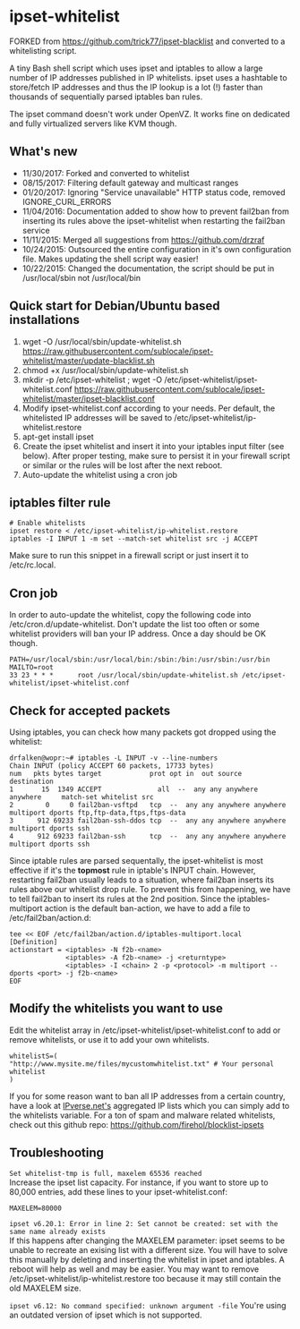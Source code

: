 ipset-whitelist
===============

FORKED from https://github.com/trick77/ipset-blacklist and converted to
a whitelisting script.

A tiny Bash shell script which uses ipset and iptables to allow a large number of IP addresses published in IP whitelists. ipset uses a hashtable to store/fetch IP addresses and thus the IP lookup is a lot (!) faster than thousands of sequentially parsed iptables ban rules.

The ipset command doesn't work under OpenVZ. It works fine on dedicated and fully virtualized servers like KVM though.

## What's new
- 11/30/2017: Forked and converted to whitelist
- 08/15/2017: Filtering default gateway and multicast ranges
- 01/20/2017: Ignoring "Service unavailable" HTTP status code, removed IGNORE_CURL_ERRORS 
- 11/04/2016: Documentation added to show how to prevent fail2ban from inserting its rules above the ipset-whitelist when restarting the fail2ban service
- 11/11/2015: Merged all suggestions from https://github.com/drzraf
- 10/24/2015: Outsourced the entire configuration in it's own configuration file. Makes updating the shell script way easier!
- 10/22/2015: Changed the documentation, the script should be put in /usr/local/sbin not /usr/local/bin

## Quick start for Debian/Ubuntu based installations
1. wget -O /usr/local/sbin/update-whitelist.sh https://raw.githubusercontent.com/sublocale/ipset-whitelist/master/update-blacklist.sh
2. chmod +x /usr/local/sbin/update-whitelist.sh
2. mkdir -p /etc/ipset-whitelist ; wget -O /etc/ipset-whitelist/ipset-whitelist.conf https://raw.githubusercontent.com/sublocale/ipset-whitelist/master/ipset-blacklist.conf
2. Modify ipset-whitelist.conf according to your needs. Per default, the whitelisted IP addresses will be saved to /etc/ipset-whitelist/ip-whitelist.restore
3. apt-get install ipset
4. Create the ipset whitelist and insert it into your iptables input filter (see below). After proper testing, make sure to persist it in your firewall script or similar or the rules will be lost after the next reboot.
5. Auto-update the whitelist using a cron job

## iptables filter rule
```
# Enable whitelists
ipset restore < /etc/ipset-whitelist/ip-whitelist.restore
iptables -I INPUT 1 -m set --match-set whitelist src -j ACCEPT
```
Make sure to run this snippet in a firewall script or just insert it to
/etc/rc.local.

## Cron job
In order to auto-update the whitelist, copy the following code into /etc/cron.d/update-whitelist. Don't update the list too often or some whitelist providers will ban your IP address. Once a day should be OK though.
```
PATH=/usr/local/sbin:/usr/local/bin:/sbin:/bin:/usr/sbin:/usr/bin
MAILTO=root
33 23 * * *      root /usr/local/sbin/update-whitelist.sh /etc/ipset-whitelist/ipset-whitelist.conf
```

## Check for accepted packets
Using iptables, you can check how many packets got dropped using the whitelist:

```
drfalken@wopr:~# iptables -L INPUT -v --line-numbers
Chain INPUT (policy ACCEPT 60 packets, 17733 bytes)
num   pkts bytes target            prot opt in  out source   destination
1       15  1349 ACCEPT              all  --  any any anywhere anywhere     match-set whitelist src
2        0     0 fail2ban-vsftpd   tcp  --  any any anywhere anywhere     multiport dports ftp,ftp-data,ftps,ftps-data
3      912 69233 fail2ban-ssh-ddos tcp  --  any any anywhere anywhere     multiport dports ssh
4      912 69233 fail2ban-ssh      tcp  --  any any anywhere anywhere     multiport dports ssh
```
Since iptable rules are parsed sequentally, the ipset-whitelist is most effective if it's the **topmost** rule in iptable's INPUT chain. However, restarting fail2ban usually leads to a situation, where fail2ban inserts its rules above our whitelist drop rule. To prevent this from happening, we have to tell fail2ban to insert its rules at the 2nd position. Since the iptables-multiport action is the default ban-action, we have to add a file to /etc/fail2ban/action.d:
```
tee << EOF /etc/fail2ban/action.d/iptables-multiport.local
[Definition]
actionstart = <iptables> -N f2b-<name>
              <iptables> -A f2b-<name> -j <returntype>
              <iptables> -I <chain> 2 -p <protocol> -m multiport --dports <port> -j f2b-<name>
EOF
```

## Modify the whitelists you want to use
Edit the whitelist array in /etc/ipset-whitelist/ipset-whitelist.conf to add or remove whitelists, or use it to add your own whitelists.
```
whitelistS=(
"http://www.mysite.me/files/mycustomwhitelist.txt" # Your personal whitelist
)
```
If you for some reason want to ban all IP addresses from a certain country, have
a look at [IPverse.net's](http://ipverse.net/ipblocks/data/countries/)
aggregated IP lists which you can simply add to the whitelists variable. For a ton of spam and malware related whitelists, check out this github repo: https://github.com/firehol/blocklist-ipsets

## Troubleshooting

```Set whitelist-tmp is full, maxelem 65536 reached```   
Increase the ipset list capacity. For instance, if you want to store up to 80,000 entries, add these lines to your ipset-whitelist.conf:  
```
MAXELEM=80000
```

```ipset v6.20.1: Error in line 2: Set cannot be created: set with the same name already exists```   
If this happens after changing the MAXELEM parameter: ipset seems to be unable to recreate an exising list with a different size. You will have to solve this manually by deleting and inserting the whitelist in ipset and iptables. A reboot will help as well and may be easier. You may want to remove /etc/ipset-whitelist/ip-whitelist.restore too because it may still contain the old MAXELEM size.

```ipset v6.12: No command specified: unknown argument -file```
You're using an outdated version of ipset which is not supported.
